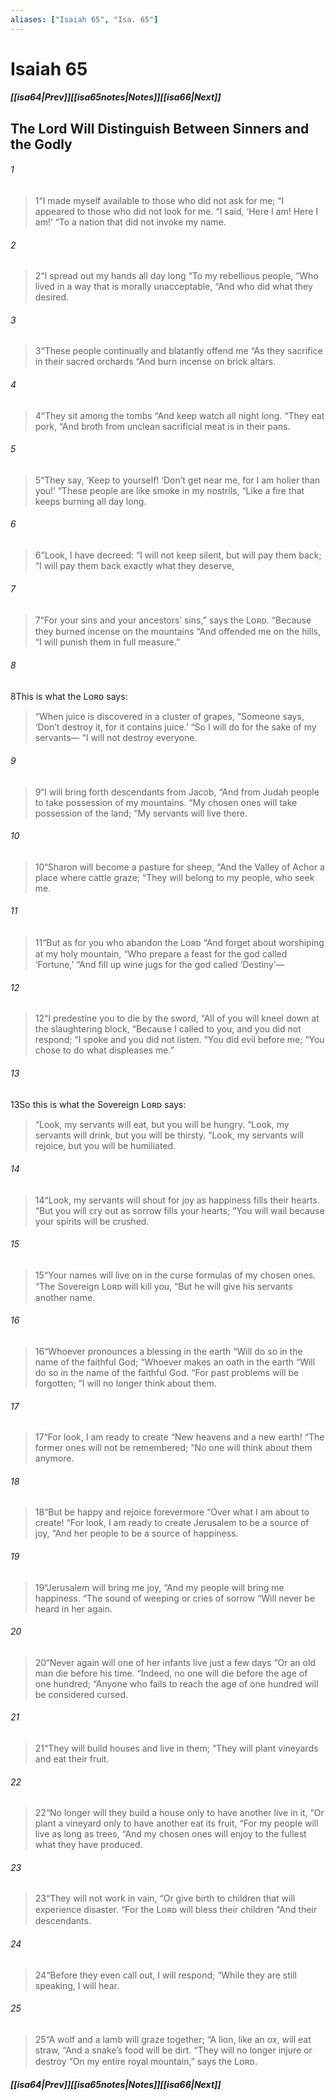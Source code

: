 ```yaml
---
aliases: ["Isaiah 65", "Isa. 65"]
---
```

# Isaiah 65
##### <span class=arrow-left></span>[[isa64|Prev]]<span class=navigation-separator></span>[[isa65notes|Notes]]<span class=navigation-separator></span>[[isa66|Next]]<span class=arrow-right></span>
## The Lord Will Distinguish Between Sinners and the Godly
###### 1
><span class=verse-first-poetry>1</span><span class=poetry-quote-double>“</span>I made myself available to those who did not ask for me;
><span class=poetry-quote-double>“</span>I appeared to those who did not look for me.
><span class=poetry-quote-double>“</span>I said, ‘Here I am! Here I am!’
><span class=poetry-quote-double>“</span>To a nation that did not invoke my name.
###### 2
><span class=verse-body-poetry>2</span><span class=poetry-quote-double>“</span>I spread out my hands all day long
><span class=poetry-quote-double>“</span>To my rebellious people,
><span class=poetry-quote-double>“</span>Who lived in a way that is morally unacceptable,
><span class=poetry-quote-double>“</span>And who did what they desired.
###### 3
><span class=verse-body-poetry>3</span><span class=poetry-quote-double>“</span>These people continually and blatantly offend me
><span class=poetry-quote-double>“</span>As they sacrifice in their sacred orchards
><span class=poetry-quote-double>“</span>And burn incense on brick altars.
###### 4
><span class=verse-body-poetry>4</span><span class=poetry-quote-double>“</span>They sit among the tombs
><span class=poetry-quote-double>“</span>And keep watch all night long.
><span class=poetry-quote-double>“</span>They eat pork,
><span class=poetry-quote-double>“</span>And broth from unclean sacrificial meat is in their pans.
###### 5
><span class=verse-body-poetry>5</span><span class=poetry-quote-double>“</span>They say, ‘Keep to yourself!
><span class=poetry-quote-single>‘</span>Don’t get near me, for I am holier than you!’
><span class=poetry-quote-double>“</span>These people are like smoke in my nostrils,
><span class=poetry-quote-double>“</span>Like a fire that keeps burning all day long.
###### 6
><span class=verse-body-poetry>6</span><span class=poetry-quote-double>“</span>Look, I have decreed:
><span class=poetry-quote-double>“</span>I will not keep silent, but will pay them back;
><span class=poetry-quote-double>“</span>I will pay them back exactly what they deserve,
###### 7
><span class=verse-body-poetry>7</span><span class=poetry-quote-double>“</span>For your sins and your ancestors’ sins,” says the Lᴏʀᴅ.
><span class=poetry-quote-double>“</span>Because they burned incense on the mountains
><span class=poetry-quote-double>“</span>And offended me on the hills,
><span class=poetry-quote-double>“</span>I will punish them in full measure.”
<div class=paragraph-break></div>

###### 8
<span class=verse-first>8</span>This is what the Lᴏʀᴅ says:
<div class=paragraph-break></div>

><span class=poetry-quote-double>“</span>When juice is discovered in a cluster of grapes,
><span class=poetry-quote-double>“</span>Someone says, ‘Don’t destroy it, for it contains juice.’
><span class=poetry-quote-double>“</span>So I will do for the sake of my servants—
><span class=poetry-quote-double>“</span>I will not destroy everyone.
###### 9
><span class=verse-body-poetry>9</span><span class=poetry-quote-double>“</span>I will bring forth descendants from Jacob,
><span class=poetry-quote-double>“</span>And from Judah people to take possession of my mountains.
><span class=poetry-quote-double>“</span>My chosen ones will take possession of the land;
><span class=poetry-quote-double>“</span>My servants will live there.
###### 10
><span class=verse-body-poetry>10</span><span class=poetry-quote-double>“</span>Sharon will become a pasture for sheep,
><span class=poetry-quote-double>“</span>And the Valley of Achor a place where cattle graze;
><span class=poetry-quote-double>“</span>They will belong to my people, who seek me.
###### 11
><span class=verse-body-poetry>11</span><span class=poetry-quote-double>“</span>But as for you who abandon the Lᴏʀᴅ
><span class=poetry-quote-double>“</span>And forget about worshiping at my holy mountain,
><span class=poetry-quote-double>“</span>Who prepare a feast for the god called ‘Fortune,’
><span class=poetry-quote-double>“</span>And fill up wine jugs for the god called ‘Destiny’—
###### 12
><span class=verse-body-poetry>12</span><span class=poetry-quote-double>“</span>I predestine you to die by the sword,
><span class=poetry-quote-double>“</span>All of you will kneel down at the slaughtering block,
><span class=poetry-quote-double>“</span>Because I called to you, and you did not respond;
><span class=poetry-quote-double>“</span>I spoke and you did not listen.
><span class=poetry-quote-double>“</span>You did evil before me;
><span class=poetry-quote-double>“</span>You chose to do what displeases me.”
<div class=paragraph-break></div>

###### 13
<span class=verse-first>13</span>So this is what the Sovereign Lᴏʀᴅ says:
<div class=paragraph-break></div>

><span class=poetry-quote-double>“</span>Look, my servants will eat, but you will be hungry.
><span class=poetry-quote-double>“</span>Look, my servants will drink, but you will be thirsty.
><span class=poetry-quote-double>“</span>Look, my servants will rejoice, but you will be humiliated.
###### 14
><span class=verse-body-poetry>14</span><span class=poetry-quote-double>“</span>Look, my servants will shout for joy as happiness fills their hearts.
><span class=poetry-quote-double>“</span>But you will cry out as sorrow fills your hearts;
><span class=poetry-quote-double>“</span>You will wail because your spirits will be crushed.
###### 15
><span class=verse-body-poetry>15</span><span class=poetry-quote-double>“</span>Your names will live on in the curse formulas of my chosen ones.
><span class=poetry-quote-double>“</span>The Sovereign Lᴏʀᴅ will kill you,
><span class=poetry-quote-double>“</span>But he will give his servants another name.
###### 16
><span class=verse-body-poetry>16</span><span class=poetry-quote-double>“</span>Whoever pronounces a blessing in the earth
><span class=poetry-quote-double>“</span>Will do so in the name of the faithful God;
><span class=poetry-quote-double>“</span>Whoever makes an oath in the earth
><span class=poetry-quote-double>“</span>Will do so in the name of the faithful God.
><span class=poetry-quote-double>“</span>For past problems will be forgotten;
><span class=poetry-quote-double>“</span>I will no longer think about them.
<div class=paragraph-break></div>

###### 17
><span class=verse-first-poetry>17</span><span class=poetry-quote-double>“</span>For look, I am ready to create
><span class=poetry-quote-double>“</span>New heavens and a new earth!
><span class=poetry-quote-double>“</span>The former ones will not be remembered;
><span class=poetry-quote-double>“</span>No one will think about them anymore.
###### 18
><span class=verse-body-poetry>18</span><span class=poetry-quote-double>“</span>But be happy and rejoice forevermore
><span class=poetry-quote-double>“</span>Over what I am about to create!
><span class=poetry-quote-double>“</span>For look, I am ready to create Jerusalem to be a source of joy,
><span class=poetry-quote-double>“</span>And her people to be a source of happiness.
###### 19
><span class=verse-body-poetry>19</span><span class=poetry-quote-double>“</span>Jerusalem will bring me joy,
><span class=poetry-quote-double>“</span>And my people will bring me happiness.
><span class=poetry-quote-double>“</span>The sound of weeping or cries of sorrow
><span class=poetry-quote-double>“</span>Will never be heard in her again.
###### 20
><span class=verse-body-poetry>20</span><span class=poetry-quote-double>“</span>Never again will one of her infants live just a few days
><span class=poetry-quote-double>“</span>Or an old man die before his time.
><span class=poetry-quote-double>“</span>Indeed, no one will die before the age of one hundred;
><span class=poetry-quote-double>“</span>Anyone who fails to reach the age of one hundred will be considered cursed.
###### 21
><span class=verse-body-poetry>21</span><span class=poetry-quote-double>“</span>They will build houses and live in them;
><span class=poetry-quote-double>“</span>They will plant vineyards and eat their fruit.
###### 22
><span class=verse-body-poetry>22</span><span class=poetry-quote-double>“</span>No longer will they build a house only to have another live in it,
><span class=poetry-quote-double>“</span>Or plant a vineyard only to have another eat its fruit,
><span class=poetry-quote-double>“</span>For my people will live as long as trees,
><span class=poetry-quote-double>“</span>And my chosen ones will enjoy to the fullest what they have produced.
###### 23
><span class=verse-body-poetry>23</span><span class=poetry-quote-double>“</span>They will not work in vain,
><span class=poetry-quote-double>“</span>Or give birth to children that will experience disaster.
><span class=poetry-quote-double>“</span>For the Lᴏʀᴅ will bless their children
><span class=poetry-quote-double>“</span>And their descendants.
###### 24
><span class=verse-body-poetry>24</span><span class=poetry-quote-double>“</span>Before they even call out, I will respond;
><span class=poetry-quote-double>“</span>While they are still speaking, I will hear.
###### 25
><span class=verse-body-poetry>25</span><span class=poetry-quote-double>“</span>A wolf and a lamb will graze together;
><span class=poetry-quote-double>“</span>A lion, like an ox, will eat straw,
><span class=poetry-quote-double>“</span>And a snake’s food will be dirt.
><span class=poetry-quote-double>“</span>They will no longer injure or destroy
><span class=poetry-quote-double>“</span>On my entire royal mountain,” says the Lᴏʀᴅ.
##### <span class=arrow-left></span>[[isa64|Prev]]<span class=navigation-separator></span>[[isa65notes|Notes]]<span class=navigation-separator></span>[[isa66|Next]]<span class=arrow-right></span>